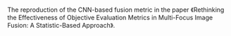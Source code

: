 The reproduction of the CNN-based fusion metric in the paper 《Rethinking the Effectiveness of Objective Evaluation Metrics in Multi-Focus Image Fusion: A Statistic-Based Approach》.
